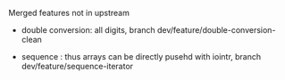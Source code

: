 
Merged features not in upstream

* double conversion: all digits, 
  branch  dev/feature/double-conversion-clean 

* sequence : thus arrays can be directly pusehd with iointr, 
  branch  dev/feature/sequence-iterator

